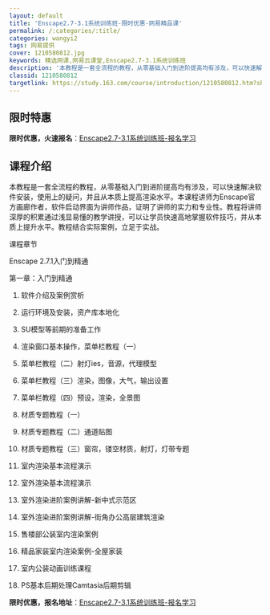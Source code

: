 ```yaml
---
layout: default
title: 'Enscape2.7-3.1系统训练班-限时优惠-网易精品课'
permalink: /:categories/:title/
categories: wangyi2
tags: 网易提供
cover: 1210580812.jpg
keywords: 精选网课,网易云课堂,Enscape2.7-3.1系统训练班
description: '本教程是一套全流程的教程，从零基础入门到进阶提高均有涉及，可以快速解决软件安装，使用上的疑问，并且从本质上提高渲染水平。'
classid: 1210580812
targetlink: https://study.163.com/course/introduction/1210580812.htm?share=1&shareId=1025206652&utm_campaign=share&utm_medium=iphoneShare&utm_source=&utm_u=1025206652
---
```


## 限时特惠

**限时优惠，火速报名**：[Enscape2.7-3.1系统训练班-报名学习](https://study.163.com/course/introduction/1210580812.htm?share=1&shareId=1025206652&utm_campaign=share&utm_medium=iphoneShare&utm_source=&utm_u=1025206652)

## 课程介绍

本教程是一套全流程的教程，从零基础入门到进阶提高均有涉及，可以快速解决软件安装，使用上的疑问，并且从本质上提高渲染水平。本课程讲师为Enscape官方画廊作者，软件启动界面为讲师作品，证明了讲师的实力和专业性。教程将讲师深厚的积累通过浅显易懂的教学讲授，可以让学员快速高地掌握软件技巧，并从本质上提升水平。教程结合实际案例，立足于实战。

课程章节

Enscape 2.7.1入门到精通

第一章：入门到精通

1. 软件介绍及案例赏析

2. 运行环境及安装，资产库本地化

3. SU模型等前期的准备工作

4. 渲染窗口基本操作，菜单栏教程（一）

5. 菜单栏教程（二）射灯ies，音源，代理模型

6. 菜单栏教程（三）渲染，图像，大气，输出设置

7. 菜单栏教程（四）预设，渲染，全景图

8. 材质专题教程（一）

9. 材质专题教程（二）通道贴图

10. 材质专题教程（三）窗帘，镂空材质，射灯，灯带专题

11. 室内渲染基本流程演示

12. 室外渲染基本流程演示

13. 室外渲染进阶案例讲解-新中式示范区

14. 室外渲染进阶案例讲解-街角办公高层建筑渲染

15. 售楼部公装室内渲染案例

16. 精品家装室内渲染案例-全屋家装

17. 室内公装动画训练课程

18. PS基本后期处理Camtasia后期剪辑

**限时优惠，报名地址**：[Enscape2.7-3.1系统训练班-报名学习](https://study.163.com/course/introduction/1210580812.htm?share=1&shareId=1025206652&utm_campaign=share&utm_medium=iphoneShare&utm_source=&utm_u=1025206652)

